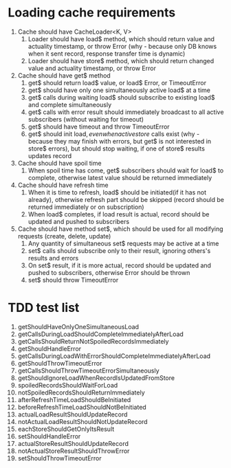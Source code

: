 # Loading cache requirements
1. Cache should have CacheLoader<K, V>
   1. Loader should have load$ method, which should return value and actuality timestamp, or throw Error (why - because only DB knows when it sent record, response transfer time is dynamic)
   1. Loader should have store$ method, which should return changed value and actuality timestamp, or throw Error
1. Cache should have get$ method
   1. get$ should return load$ value, or load$ Error, or TimeoutError
   1. get$ should have only one simultaneously active load$ at a time
   1. get$ calls during waiting load$ should subscribe to existing load$ and complete simultaneously
   1. get$ calls with error result should immediately broadcast to all active subscribers (without waiting for timeout)
   1. get$ should have timeout and throw TimeoutError
   1. get$ should init load$, even when active store$ calls exist (why - because they may finish with errors, but get$ is not interested in store$ errors), but should stop waiting, if one of store$ results updates record
1. Cache should have spoil time
   1. When spoil time has come, get$ subscribers should wait for load$ to complete, otherwise latest value should be returned immediately
1. Cache should have refresh time
   1. When it is time to refresh, load$ should be initiated(if it has not already), otherwise refresh part should be skipped (record should be returned immediately or on subscription)
   1. When load$ completes, if load result is actual, record should be updated and pushed to subscribers
1. Cache should have method set$, which should be used for all modifying requests (create, delete, update)
   1. Any quantity of simultaneous set$ requests may be active at a time
   1. set$ calls should subscribe only to their result, ignoring others's results and errors
   1. On set$ result, if it is more actual, record should be updated and pushed to subscribers, otherwise Error should be thrown
   1. set$ should throw TimeoutError
# TDD test list
1. getShouldHaveOnlyOneSimultaneousLoad
1. getCallsDuringLoadShouldCompleteImmediatelyAfterLoad
1. getCallsShouldReturnNotSpoiledRecordsImmediately
1. getShouldHandleError
1. getCallsDuringLoadWithErrorShouldCompleteImmediatelyAfterLoad
1. getShouldThrowTimeoutError
1. getCallsShouldThrowTimeoutErrorSimultaneously
1. getShouldIgnoreLoadWhenRecordIsUpdatedFromStore
1. spoiledRecordsShouldWaitForLoad
1. notSpoiledRecordsShouldReturnImmediately
1. afterRefreshTimeLoadShouldBeInitiated
1. beforeRefreshTimeLoadShouldNotBeInitiated
1. actualLoadResultShouldUpdateRecord
1. notActualLoadResultShouldNotUpdateRecord
1. eachStoreShouldGetOnlyItsResult
1. setShouldHandleError
1. actualStoreResultShouldUpdateRecord
1. notActualStoreResultShouldThrowError
1. setShouldThrowTimeoutError
